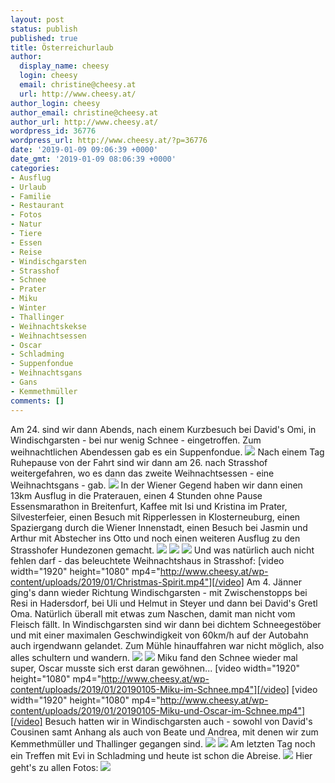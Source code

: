 ```yaml
---
layout: post
status: publish
published: true
title: Österreichurlaub
author:
  display_name: cheesy
  login: cheesy
  email: christine@cheesy.at
  url: http://www.cheesy.at/
author_login: cheesy
author_email: christine@cheesy.at
author_url: http://www.cheesy.at/
wordpress_id: 36776
wordpress_url: http://www.cheesy.at/?p=36776
date: '2019-01-09 09:06:39 +0000'
date_gmt: '2019-01-09 08:06:39 +0000'
categories:
- Ausflug
- Urlaub
- Familie
- Restaurant
- Fotos
- Natur
- Tiere
- Essen
- Reise
- Windischgarsten
- Strasshof
- Schnee
- Prater
- Miku
- Winter
- Thallinger
- Weihnachtskekse
- Weihnachtsessen
- Oscar
- Schladming
- Suppenfondue
- Weihnachtsgans
- Gans
- Kemmethmüller
comments: []
---
```

Am 24. sind wir dann Abends, nach einem Kurzbesuch bei David's Omi, in Windischgarsten - bei nur wenig Schnee - eingetroffen. Zum weihnachtlichen Abendessen gab es ein Suppenfondue.
![](http://www.cheesy.at/wp-content/uploads/Österreich-006.jpg)
Nach einem Tag Ruhepause von der Fahrt sind wir dann am 26. nach Strasshof weitergefahren, wo es dann das zweite Weihnachtsessen - eine Weihnachtsgans - gab.
![](http://www.cheesy.at/wp-content/uploads/Österreich-022.jpg)
In der Wiener Gegend haben wir dann einen 13km Ausflug in die Praterauen, einen 4 Stunden ohne Pause Essensmarathon in Breitenfurt, Kaffee mit Isi und Kristina im Prater, Silvesterfeier, einen Besuch mit Ripperlessen in Klosterneuburg, einen Spaziergang durch die Wiener Innenstadt, einen Besuch bei Jasmin und Arthur mit Abstecher ins Otto und noch einen weiteren Ausflug zu den Strasshofer Hundezonen gemacht.
![](http://www.cheesy.at/wp-content/uploads/Österreich-034.jpg)
![](http://www.cheesy.at/wp-content/uploads/Österreich-039.jpg)
![](http://www.cheesy.at/wp-content/uploads/Österreich-057.jpg)
Und was natürlich auch nicht fehlen darf - das beleuchtete Weihnachtshaus in Strasshof:
[video width="1920" height="1080" mp4="http://www.cheesy.at/wp-content/uploads/2019/01/Christmas-Spirit.mp4"][/video]
Am 4. Jänner ging's dann wieder Richtung Windischgarsten - mit Zwischenstopps bei Resi in Hadersdorf, bei Uli und Helmut in Steyer und dann bei David's Gretl Oma. Natürlich überall mit etwas zum Naschen, damit man nicht vom Fleisch fällt. In Windischgarsten sind wir dann bei dichtem Schneegestöber und mit einer maximalen Geschwindigkeit von 60km/h auf der Autobahn auch irgendwann gelandet. Zum Mühle hinauffahren war nicht möglich, also alles schultern und wandern.
![](http://www.cheesy.at/wp-content/uploads/Österreich-091.jpg)
![](http://www.cheesy.at/wp-content/uploads/Österreich-092.jpg)
Miku fand den Schnee wieder mal super, Oscar musste sich erst daran gewöhnen...
[video width="1920" height="1080" mp4="http://www.cheesy.at/wp-content/uploads/2019/01/20190105-Miku-im-Schnee.mp4"][/video]
[video width="1920" height="1080" mp4="http://www.cheesy.at/wp-content/uploads/2019/01/20190105-Miku-und-Oscar-im-Schnee.mp4"][/video]
Besuch hatten wir in Windischgarsten auch - sowohl von David's Cousinen samt Anhang als auch von Beate und Andrea, mit denen wir zum Kemmethmüller und Thallinger gegangen sind.
![](http://www.cheesy.at/wp-content/uploads/Österreich-101.jpg)
![](http://www.cheesy.at/wp-content/uploads/Österreich-107.jpg)
Am letzten Tag noch ein Treffen mit Evi in Schladming und heute ist schon die Abreise.
![](http://www.cheesy.at/wp-content/uploads/Österreich-134.jpg)
Hier geht's zu allen Fotos:
[![](http://www.cheesy.at/wp-content/uploads/Österreich-121.jpg)](http://www.cheesy.at/fotos/urlaub/roadtrip-to-austria/oesterreichurlaub-2018-19/)
